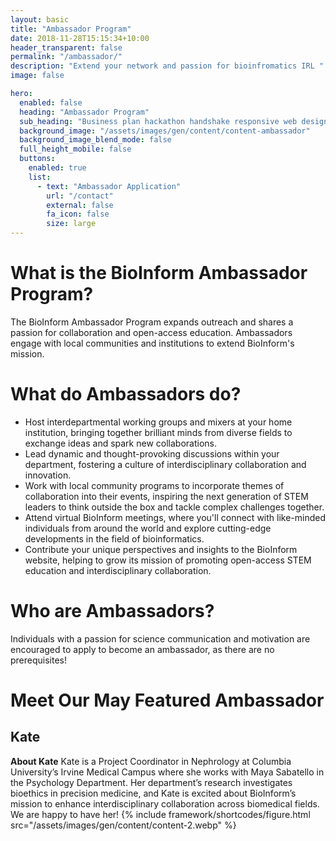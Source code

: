 ```yaml
---
layout: basic
title: "Ambassador Program"
date: 2018-11-28T15:15:34+10:00
header_transparent: false
permalink: "/ambassador/"
description: "Extend your network and passion for bioinfromatics IRL "
image: false

hero:
  enabled: false
  heading: "Ambassador Program"
  sub_heading: "Business plan hackathon handshake responsive web design."
  background_image: "/assets/images/gen/content/content-ambassador"
  background_image_blend_mode: false
  full_height_mobile: false
  buttons:
    enabled: true
    list:
      - text: "Ambassador Application"
        url: "/contact"
        external: false
        fa_icon: false
        size: large
---
```


# What is the BioInform Ambassador Program?

The BioInform Ambassador Program expands outreach and shares a passion for collaboration and open-access education. Ambassadors engage with local communities and institutions to extend BioInform's mission.

# What do Ambassadors do?

- Host interdepartmental working groups and mixers at your home institution, bringing together brilliant minds from diverse fields to exchange ideas and spark new collaborations.
- Lead dynamic and thought-provoking discussions within your department, fostering a culture of interdisciplinary collaboration and innovation.
- Work with local community programs to incorporate themes of collaboration into their events, inspiring the next generation of STEM leaders to think outside the box and tackle complex challenges together.
- Attend virtual BioInform meetings, where you'll connect with like-minded individuals from around the world and explore cutting-edge developments in the field of bioinformatics.
- Contribute your unique perspectives and insights to the BioInform website, helping to grow its mission of promoting open-access STEM education and interdisciplinary collaboration.

# Who are Ambassadors?

Individuals with a passion for science communication and motivation are encouraged to apply to become an ambassador, as there are no prerequisites!

# Meet Our May Featured Ambassador 

## Kate 

**About Kate** Kate is a Project Coordinator in Nephrology at Columbia University’s Irvine Medical Campus where she works with Maya Sabatello in the Psychology Department. Her department’s research investigates bioethics in precision medicine, and Kate is excited about BioInform’s mission to enhance interdisciplinary collaboration across biomedical fields. We are happy to have her!
{% include framework/shortcodes/figure.html src="/assets/images/gen/content/content-2.webp" %}
